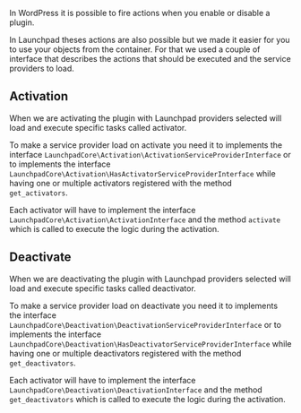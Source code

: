 In WordPress it is possible to fire actions when you enable or disable a plugin.

In Launchpad theses actions are also possible but we made it easier for you to use your objects from the container.
For that we used a couple of interface that describes the actions that should be executed and the service providers to load.

## Activation
When we are activating the plugin with Launchpad providers selected will load and execute specific tasks called activator.

To make a service provider load on activate you need it to implements the interface `LaunchpadCore\Activation\ActivationServiceProviderInterface` or to implements the interface `LaunchpadCore\Activation\HasActivatorServiceProviderInterface` while having one or multiple activators registered with the method `get_activators`.
 
Each activator will have to implement the interface `LaunchpadCore\Activation\ActivationInterface` and the method `activate` which is called to execute the logic during the activation.


## Deactivate

When we are deactivating the plugin with Launchpad providers selected will load and execute specific tasks called deactivator.

To make a service provider load on deactivate you need it to implements the interface `LaunchpadCore\Deactivation\DeactivationServiceProviderInterface` or to implements the interface `LaunchpadCore\Deactivation\HasDeactivatorServiceProviderInterface` while having one or multiple deactivators registered with the method `get_deactivators`.
 
Each activator will have to implement the interface `LaunchpadCore\Deactivation\DeactivationInterface` and the method `get_deactivators` which is called to execute the logic during the activation.
